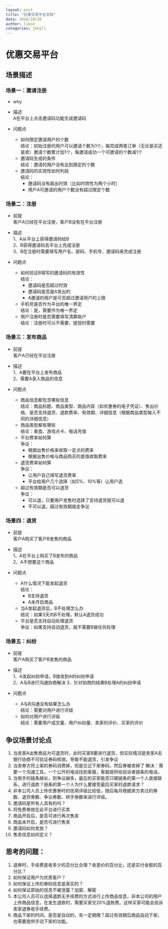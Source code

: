 ```yaml
---
layout: post
title: "优惠交易平台文档"
data: 2016/10/28
author: likon
categories: jekyll
---
```


# 优惠交易平台

## 场景描述

### 场景一：邀请注册
- why


- 描述  
A在平台上点击邀请码功能生成邀请码  

- 问题点  
    - 如何限定邀请用户的个数  
    结论：初始注册的用户可以邀请个数为1个，每完成两笔订单（无论是买还是卖）邀请个数累计加1个，每邀请成功一个可邀请的个数减1个  
    - 邀请码生成的条件  
    结论：邀请的用户没有达到限定的个数  
    - 邀请码的实效性如何判段  
    结论：
        - 邀请码没有超出时效（比如时效性为两个小时）  
        - 用户A可邀请的用户个数没有超过限定个数  

### 场景二：注册
- 前提  
客户A已经在平台注册，客户B没有在平台注册  

- 描述  
1、A从平台上获得邀请码给B  
2、B获得邀请码去平台上完成注册  
3、B在注册时需要填写用户名、密码、手机号、邀请码来完成注册

- 问题点  
    - 如何验证B填写的邀请码的有效性  
    结论：
        - 邀请码是否超过时效  
        - 邀请码是否是A发出的  
        - A邀请的用户是可否超过邀请用户的上限  
    - 手机号是否作为平台的唯一界定  
    结论：是，需要作为唯一界定  
    - 用户注册时是否需要填写清算账户  
    结论：注册时可以不需要、提现时需要  
    
### 场景三：发布商品
- 前提  
客户A已经在平台注册  

- 描述  
1、A要在平台上发布商品  
2、需要A录入商品的信息  

- 问题点  
    - 商品信息都包含哪些信息  
    结论：商品标题、商品类型、商品内容（如优惠券的电子凭证）、售出价格、是否支持退货、退款费率、有效期、详细信息（根据商品类型输入不同的详细信息）
    - 商品类型都有哪些  
    结论：美食、游戏点卡、电话充值  
    - 平台费率如何算  
    争议：
        - 根据出售价格来收取一定点的费率  
        - 根据出售价格与商品购买的差值收取费率  
    - 退货费率如何算  
    争议：
        - 让用户自己填写退货费率  
        - 平台给用户几个选择（如5%、10%等）让用户选  
    - 超过有效期是否可以退货  
    争议：
        - 可以退，只要用户发售时选择了支持退货就可以退  
        - 不可以退，超过有效期就走争议  

### 场景四：退货
- 前提  
客户A购买了客户B发售的商品  

- 描述  
1、A在平台上购买了B发布的商品  
2、A不想要这个商品   

- 问题点  
    - A什么情况下能发起退货  
    结论：
        - B支持退货  
        - A未开启商品  
    - 当A发起退货后，B不处理怎么办  
    结论：如果3天内B不处理，默认A退货成功  
    - 平台是否支持自动处理退货  
    争议：如果支持自动退货，就不需要B做任何处理  

### 场景五：纠纷
- 前提  
客户A购买了客户B发售的商品  

- 描述  
1、A发起纠纷申请，B接收到A的纠纷申请  
2、A与B进行沟通协商解决
3、针对协商的结果B处理A的纠纷申请

- 问题点  
    - A与B沟通没有结果怎么办  
    结论：需要对用户进行评级  
    - 如何对用户进行评级  
    结论：需要用户成交量、用户纠纷量、卖家的评价、买家的评价


## 争议场景讨论点  

1. 当卖家A出售商品为可退货时，此时买家B要进行退货，但实际情况是卖家A去银行协商不可验证券码核销，导致不能退货，引发争议
2. 当卖券方将上架的券码消费掉，但是忘记下架券码，然后券被卖掉了
  解决：需要一个沟通工具，一个公开的电话找到客服，客服提供给投诉者链条的电话。
3. 	当倒手的链条越长，则争议越多，最后的买家能否只跟链条的第一个人直接联系，进行退款？链条的第一个人为什么要接受最后买家的退款请求？
4.	非本公司人员上传优惠券时的信用评级比较低，随后每月根据卖方卖过的券数、退货券数、争议券数、转手券数来进行评级。
5.	邀请码是所有人具有的吗？
6.	将免费券放在此平台进行买卖
7.	商品开启后，是否可进行再次售卖
8.	商品未开启，是否可进行售卖
9.	邀请码如何发放？
10.	售卖信息如何定义？

## 思考的问题：
1. 退券时，手续费是收多少的百分比合理？收差价的百分比，还是实付金额的百分比？
2. 如何保证用户为优质客户？
3. 如何保证上传的券码信息是真实的？
4. 如何保证原始的信息不被泄露？加密、解密
5. 本公司人员可以选择退款无手续费的方式进行上传商品信息，非本公司的用户上传商品信息，在发生退款时，需要买家交20%退款费。这样买家可能会投诉卖家退券收手续费。
6. 商品下架的时间，是否是自动的，有一定期限？超过有效期后商品自动下架，也需要提供手动下架的功能。
